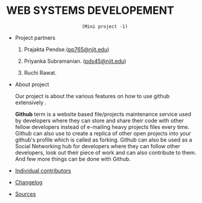 #                            WEB SYSTEMS DEVELOPEMENT
                                (Mini project -1)

* Project partners

    1. Prajakta Pendse.(pp765@njit.edu)

    2. Priyanka Subramanian. (pds45@njit.edu)

    3. Ruchi Rawat. 

* About project

     Our project is about the various features on how to use github extensively .

     **Github** term is a website based file/projects maintenance service used by developers where they can store and share their code with other fellow developers instead of e-mailing heavy projects files every time.
     Github can also use to create a replica of other open projects into your github's profile which is called as forking. Github can also be used as a Social Networking hub for developers where they can follow other developers, look out their piece of work and can also contribute to them. And few more things can be done with Github.



* [Individual contributors](https://github.com/prajaktavpendse/projectpractice/blob/master/individual_contribution.md)

    

* [Changelog](https://github.com/prajaktavpendse/projectpractice/blob/master/log.txt)

* [Sources](https://github.com/prajaktavpendse/projectpractice/blob/master/sources.md)

    
